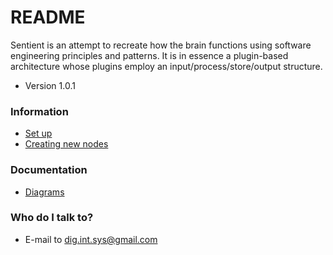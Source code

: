 # README #

Sentient is an attempt to recreate how the brain functions using software engineering principles and patterns.
It is in essence a plugin-based architecture whose plugins employ an input/process/store/output structure.

* Version 1.0.1

### Information ###

* [Set up](https://github.com/DigIntSys/Sentient/wiki/Setup)
* [Creating new nodes](https://github.com/DigIntSys/Sentient/wiki/Creating-new-nodes)

### Documentation ###
* [Diagrams](https://github.com/DigIntSys/Sentient/wiki/Diagrams)

### Who do I talk to? ###

* E-mail to dig.int.sys@gmail.com
